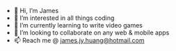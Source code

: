 - 👋 Hi, I’m James
- 👀 I’m interested in all things coding
- 🌱 I’m currently learning to write video games
- 💞️ I’m looking to collaborate on any web & mobile apps
- 📫 Reach me @ james.jy.huang@hotmail.com

<!---
james-huang-git/james-huang-git is a ✨ special ✨ repository because its `README.md` (this file) appears on your GitHub profile.
You can click the Preview link to take a look at your changes.
--->
